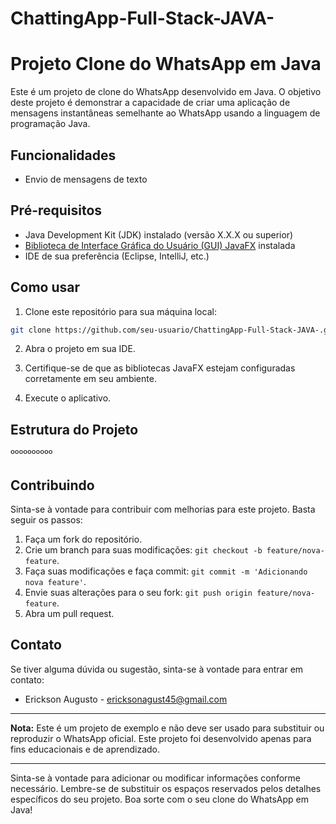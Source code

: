 # ChattingApp-Full-Stack-JAVA-
# Projeto Clone do WhatsApp em Java

Este é um projeto de clone do WhatsApp desenvolvido em Java. O objetivo deste projeto é demonstrar a capacidade de criar uma aplicação de mensagens instantâneas semelhante ao WhatsApp usando a linguagem de programação Java.

## Funcionalidades

- Envio de mensagens de texto

## Pré-requisitos

- Java Development Kit (JDK) instalado (versão X.X.X ou superior)
- [Biblioteca de Interface Gráfica do Usuário (GUI) JavaFX](https://openjfx.io/) instalada
- IDE de sua preferência (Eclipse, IntelliJ, etc.)

## Como usar

1. Clone este repositório para sua máquina local:

```bash
git clone https://github.com/seu-usuario/ChattingApp-Full-Stack-JAVA-.git
```

2. Abra o projeto em sua IDE.

3. Certifique-se de que as bibliotecas JavaFX estejam configuradas corretamente em seu ambiente.

4. Execute o aplicativo.

## Estrutura do Projeto

ºººººººººº

## Contribuindo

Sinta-se à vontade para contribuir com melhorias para este projeto. Basta seguir os passos:

1. Faça um fork do repositório.
2. Crie um branch para suas modificações: `git checkout -b feature/nova-feature`.
3. Faça suas modificações e faça commit: `git commit -m 'Adicionando nova feature'`.
4. Envie suas alterações para o seu fork: `git push origin feature/nova-feature`.
5. Abra um pull request.



## Contato

Se tiver alguma dúvida ou sugestão, sinta-se à vontade para entrar em contato:

- Erickson Augusto - [ericksonagust45@gmail.com](mailto:ericksonagust45@gmail.com)

---

**Nota:** Este é um projeto de exemplo e não deve ser usado para substituir ou reproduzir o WhatsApp oficial. Este projeto foi desenvolvido apenas para fins educacionais e de aprendizado.

---

Sinta-se à vontade para adicionar ou modificar informações conforme necessário. Lembre-se de substituir os espaços reservados pelos detalhes específicos do seu projeto. Boa sorte com o seu clone do WhatsApp em Java!
